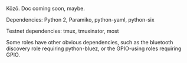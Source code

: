 Kōzō. Doc coming soon, maybe.

Dependencies: Python 2, Paramiko, python-yaml, python-six

Testnet dependencies: tmux, tmuxinator, most

Some roles have other obvious dependencies, such as the bluetooth discovery role requiring python-bluez, or the GPIO-using roles requiring GPIO.
